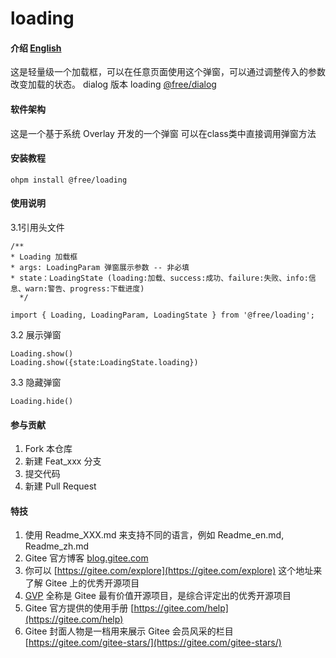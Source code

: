 # loading

#### 介绍 [English](README.en.md)

这是轻量级一个加载框，可以在任意页面使用这个弹窗，可以通过调整传入的参数改变加载的状态。
dialog 版本 loading [@free/dialog](https://ohpm.openharmony.cn/#/cn/detail/@free%2Fdialog)

#### 软件架构

这是一个基于系统 Overlay 开发的一个弹窗 可以在class类中直接调用弹窗方法

#### 安装教程

```
ohpm install @free/loading
```

#### 使用说明

3.1引用头文件

```
/**
* Loading 加载框
* args: LoadingParam 弹窗展示参数 -- 非必填
* state：LoadingState (loading:加载、success:成功、failure:失败、info:信息、warn:警告、progress:下载进度)
  */
  
import { Loading, LoadingParam, LoadingState } from '@free/loading';
```

3.2 展示弹窗

```
Loading.show()
Loading.show({state:LoadingState.loading})
```

3.3 隐藏弹窗

```
Loading.hide()
```

#### 参与贡献

1. Fork 本仓库
2. 新建 Feat_xxx 分支
3. 提交代码
4. 新建 Pull Request

#### 特技

1. 使用 Readme\_XXX.md 来支持不同的语言，例如 Readme\_en.md, Readme\_zh.md
2. Gitee 官方博客 [blog.gitee.com](https://blog.gitee.com)
3. 你可以 [https://gitee.com/explore](https://gitee.com/explore) 这个地址来了解 Gitee 上的优秀开源项目
4. [GVP](https://gitee.com/gvp) 全称是 Gitee 最有价值开源项目，是综合评定出的优秀开源项目
5. Gitee 官方提供的使用手册 [https://gitee.com/help](https://gitee.com/help)
6. Gitee 封面人物是一档用来展示 Gitee 会员风采的栏目 [https://gitee.com/gitee-stars/](https://gitee.com/gitee-stars/)
